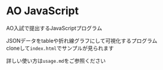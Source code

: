 # AO JavaScript
AO入試で提出するJavaScriptプログラム

JSONデータをtableや折れ線グラフにして可視化するプログラム  
cloneして`index.html`でサンプルが見られます

詳しい使い方は`usage.md`をご参照ください
